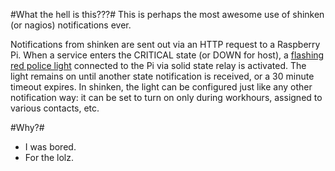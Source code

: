 #What the hell is this???#
This is perhaps the most awesome use of shinken (or nagios) notifications ever. 

Notifications from shinken are sent out via an HTTP request to a Raspberry Pi. When a service enters the CRITICAL state (or DOWN for host), a [flashing red police light](http://www.amazon.com/Rhode-Island-Novelty-Police-Beacon/dp/B0011CZV5A/ref=sr_1_1) connected to the Pi via solid state relay is activated. The light remains on until another state notification is received, or a 30 minute timeout expires. In shinken, the light can be configured just like any other notification way: it can be set to turn on only during workhours, assigned to various contacts, etc. 

#Why?#
- I was bored.
- For the lolz.

